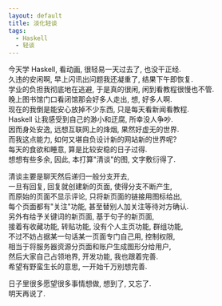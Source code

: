 ```yaml
---
layout: default
title: 淡化轻谈
tags:
  - Haskell
  - 轻谈
---
```

  
今天学 Haskell, 看动画, 很轻易一天过去了, 也没干正经.  
久违的安闲啊, 早上闪讯出问题我还凝重了, 结果下午即恢复.  
学业的负担我彻底地在逃避, 于是真的很闲, 闲到看教程很慢也不管.  
晚上图书馆门口看闭馆那会好多人走出, 想, 好多人啊.  
现在的我倒是能安心放掉不少东西, 只是每天看新闻看教程.  
Haskell 让我感受到自己的渺小和迂腐, 所幸没人争吵.  
因而身处安逸, 远想互联网上的烽烟, 果然好虚无的世界.  
而我这点能力, 如何又堪自负设计新的网站新的世界呢?  
每天的食欲和睡意, 算是比较安稳的日子过得.  
想想有些多余, 因此, 本打算"清谈"的图, 文字敷衍得了.  
  
清谈主要是聊天然后递归一般分支开去,  
一旦有回复, 回复就创建新的页面, 使得分支不断产生,  
而原始的页面不显示评论, 只将新页面的链接用图标给出,  
每个页面都有"关注"功能, 甚至替别人加关注等待对方确认.  
另外有给予关键词的新页面, 基于句子的新页面,  
接着有收藏功能, 转贴功能, 没有个人主页功能, 群组功能,  
不过不妨占据某一句话某一页面专门自己用, 控制权限,  
相当于将服务器资源分页面和账户生成图形分给用户,  
然后大家自己占领地界, 开发功能, 我也跟着完善.  
希望有野蛮生长的意思, 一开始千万别想完善.  
  
日子里很多愿望很多事情想做, 想到了, 又忘了.  
明天再说了.  
